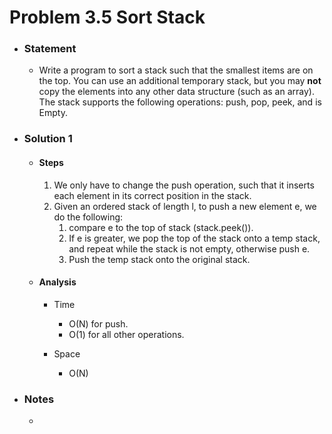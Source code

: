 # Problem 3.5 Sort Stack

- ### Statement

  - Write a program to sort a stack such that the smallest items are on the top.
    You can use an additional temporary stack, but you may **not** copy the elements into any other data structure (such as an array).
    The stack supports the following operations: push, pop, peek, and is Empty.

- ### Solution 1

  - #### Steps

    1. We only have to change the push operation, such that it inserts each element in its correct position in the stack.
    2. Given an ordered stack of length l, to push a new element e, we do the following:
       1. compare e to the top of stack (stack.peek()).
       2. If e is greater, we pop the top of the stack onto a temp stack, and repeat while the stack is not empty, otherwise push e.
       3. Push the temp stack onto the original stack.

  - #### Analysis

    - Time

      - O(N) for push.
      - O(1) for all other operations.

    - Space
      - O(N)

- ### Notes

  -

